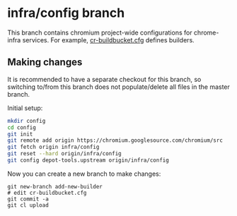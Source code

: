 # infra/config branch

This branch contains chromium project-wide configurations
for chrome-infra services.
For example, [cr-buildbucket.cfg](cr-buildbucket.cfg) defines builders.

## Making changes

It is recommended to have a separate checkout for this branch, so switching
to/from this branch does not populate/delete all files in the master branch.

Initial setup:

```bash
mkdir config
cd config
git init
git remote add origin https://chromium.googlesource.com/chromium/src
git fetch origin infra/config
git reset --hard origin/infra/config
git config depot-tools.upstream origin/infra/config
```



Now you can create a new branch to make changes:

```
git new-branch add-new-builder
# edit cr-buildbucket.cfg
git commit -a
git cl upload
```

